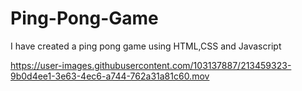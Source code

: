 # Ping-Pong-Game
 I have created a ping pong game using HTML,CSS and Javascript


https://user-images.githubusercontent.com/103137887/213459323-9b0d4ee1-3e63-4ec6-a744-762a31a81c60.mov

